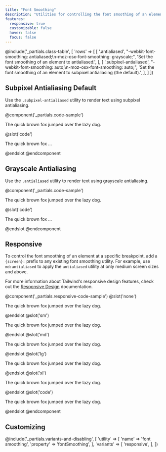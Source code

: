 ```yaml
---
title: "Font Smoothing"
description: "Utilities for controlling the font smoothing of an element."
features:
  responsive: true
  customizable: false
  hover: false
  focus: false
---
```


@include('_partials.class-table', [
  'rows' => [
    [
      '.antialiased',
      "-webkit-font-smoothing: antialiased;\n-moz-osx-font-smoothing: grayscale;",
      'Set the font smoothing of an element to antialiased.',
    ],
    [
      '.subpixel-antialiased',
      "-webkit-font-smoothing: auto;\n-moz-osx-font-smoothing: auto;",
      'Set the font smoothing of an element to subpixel antialiasing (the default).',
    ],
  ]
])

## Subpixel Antialiasing <span class="ml-2 font-semibold text-gray-600 text-sm uppercase tracking-wide">Default</span>

Use the `.subpixel-antialiased` utility to render text using subpixel antialiasing.

@component('_partials.code-sample')
<p class="subpixel-antialiased text-lg text-gray-800">The quick brown fox jumped over the lazy dog.</p>
@slot('code')
<p class="subpixel-antialiased ...">The quick brown fox ...</p>
@endslot
@endcomponent

## Grayscale Antialiasing

Use the `.antialiased` utility to render text using grayscale antialiasing.

@component('_partials.code-sample')
<p class="antialiased text-lg text-gray-800">The quick brown fox jumped over the lazy dog.</p>
@slot('code')
<p class="antialiased ...">The quick brown fox ...</p>
@endslot
@endcomponent

## Responsive

To control the font smoothing of an element at a specific breakpoint, add a `{screen}:` prefix to any existing font smoothing utility. For example, use `md:antialiased` to apply the `antialiased` utility at only medium screen sizes and above.

For more information about Tailwind's responsive design features, check out the [Responsive Design](/docs/responsive-design) documentation.

@component('_partials.responsive-code-sample')
@slot('none')
<p class="antialiased text-lg text-gray-800">The quick brown fox jumped over the lazy dog.</p>
@endslot
@slot('sm')
<p class="subpixel-antialiased text-lg text-gray-800">The quick brown fox jumped over the lazy dog.</p>
@endslot
@slot('md')
<p class="antialiased text-lg text-gray-800">The quick brown fox jumped over the lazy dog.</p>
@endslot
@slot('lg')
<p class="subpixel-antialiased text-lg text-gray-800">The quick brown fox jumped over the lazy dog.</p>
@endslot
@slot('xl')
<p class="antialiased text-lg text-gray-800">The quick brown fox jumped over the lazy dog.</p>
@endslot
@slot('code')
<p class="none:antialiased sm:subpixel-antialiased md:antialiased lg:subpixel-antialiased xl:antialiased ...">
  The quick brown fox jumped over the lazy dog.
</p>
@endslot
@endcomponent

## Customizing

@include('_partials.variants-and-disabling', [
    'utility' => [
        'name' => 'font smoothing',
        'property' => 'fontSmoothing',
    ],
    'variants' => [
        'responsive',
    ],
])
